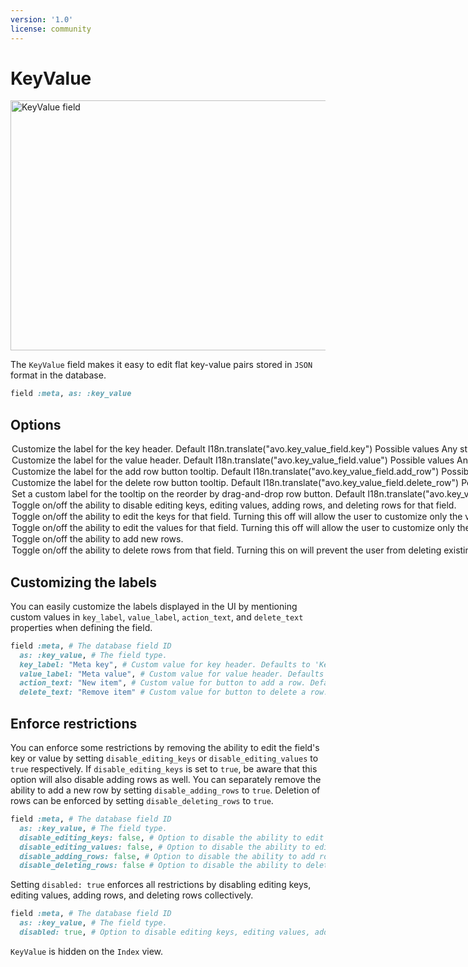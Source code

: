 ```yaml
---
version: '1.0'
license: community
---
```


# KeyValue

<Image src="/assets/img/fields/key-value.jpg" width="1564" height="400" alt="KeyValue field" />

The `KeyValue` field makes it easy to edit flat key-value pairs stored in `JSON` format in the database.

```ruby
field :meta, as: :key_value
```

## Options

<Option name="`key_label`">
Customize the label for the key header.

#### Default

`I18n.translate("avo.key_value_field.key")`

#### Possible values

Any string value.
</Option>

<Option name="`value_label`">
Customize the label for the value header.

#### Default

`I18n.translate("avo.key_value_field.value")`

#### Possible values

Any string value.
</Option>

<Option name="`action_text`">
Customize the label for the add row button tooltip.

#### Default

`I18n.translate("avo.key_value_field.add_row")`

#### Possible values

Any string value.
</Option>

<Option name="`delete_text`">
Customize the label for the delete row button tooltip.

#### Default

`I18n.translate("avo.key_value_field.delete_row")`

#### Possible values

Any string value.
</Option>

<Option name="`reorder_text`">
<VersionReq version="3.14.0" />

Set a custom label for the tooltip on the reorder by drag-and-drop row button.

#### Default

`I18n.translate("avo.key_value_field.reorder_row")`

#### Possible values

Any string value.
</Option>

<Option name="`disabled`">
Toggle on/off the ability to disable editing keys, editing values, adding rows, and deleting rows for that field.

<!-- @include: ./../common/default_boolean_false.md-->
</Option>

<Option name="`disable_editing_keys`">
Toggle on/off the ability to edit the keys for that field. Turning this off will allow the user to customize only the value fields.

<!-- @include: ./../common/default_boolean_false.md-->
</Option>

<Option name="`disable_editing_values`">
Toggle on/off the ability to edit the values for that field. Turning this off will allow the user to customize only the key fields.

<!-- @include: ./../common/default_boolean_false.md-->
</Option>

<Option name="`disable_adding_rows`">
Toggle on/off the ability to add new rows.

<!-- @include: ./../common/default_boolean_false.md-->
</Option>

<Option name="`disable_deleting_rows`">
Toggle on/off the ability to delete rows from that field. Turning this on will prevent the user from deleting existing rows.

<!-- @include: ./../common/default_boolean_false.md-->
</Option>

## Customizing the labels

You can easily customize the labels displayed in the UI by mentioning custom values in `key_label`, `value_label`, `action_text`, and `delete_text` properties when defining the field.

```ruby
field :meta, # The database field ID
  as: :key_value, # The field type.
  key_label: "Meta key", # Custom value for key header. Defaults to 'Key'.
  value_label: "Meta value", # Custom value for value header. Defaults to 'Value'.
  action_text: "New item", # Custom value for button to add a row. Defaults to 'Add'.
  delete_text: "Remove item" # Custom value for button to delete a row. Defaults to 'Delete'.
```

## Enforce restrictions

You can enforce some restrictions by removing the ability to edit the field's key or value by setting `disable_editing_keys` or `disable_editing_values` to `true` respectively. If `disable_editing_keys` is set to `true`, be aware that this option will also disable adding rows as well. You can separately remove the ability to add a new row by setting `disable_adding_rows` to `true`. Deletion of rows can be enforced by setting `disable_deleting_rows` to `true`.

```ruby
field :meta, # The database field ID
  as: :key_value, # The field type.
  disable_editing_keys: false, # Option to disable the ability to edit keys. Implies disabling to add rows. Defaults to false.
  disable_editing_values: false, # Option to disable the ability to edit values. Defaults to false.
  disable_adding_rows: false, # Option to disable the ability to add rows. Defaults to false.
  disable_deleting_rows: false # Option to disable the ability to delete rows. Defaults to false.
```

Setting `disabled: true` enforces all restrictions by disabling editing keys, editing values, adding rows, and deleting rows collectively.
```ruby
field :meta, # The database field ID
  as: :key_value, # The field type.
  disabled: true, # Option to disable editing keys, editing values, adding rows, and deleting rows. Defaults to false.
```
`KeyValue` is hidden on the `Index` view.
